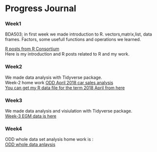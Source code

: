 #  Progress Journal


### Week1
BDA503; in first week we made introduction to R. vectors,matrix,list, data frames. Factors, some usefull functions and operations we learned.  

[R posts from R Consortium](week1/hw.html) <br>
Here is my introduction and R posts related to R and my work.


### Week2
We made data analysis with Tidyverse package.    
Week-2 home work [ODD April 2018 car sales analysis](week2/week221.html)<br>
[You can get my R data file for the term 2018 April from here](week2/odd_car_sales_data_april_18.rds)<br>

### Week3
We made data analysis and visiulation with Tidyverse package.    
[Week-3 EGM data is here](week3/week3.html)<br>

### Week4
ODD whole data set analysis home work is : <br>
[ODD whole data anlaysis](week4/oddWholeData.html)<br>
